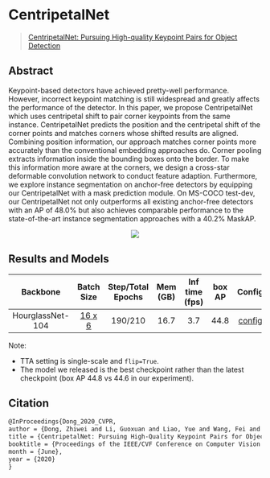 # CentripetalNet

> [CentripetalNet: Pursuing High-quality Keypoint Pairs for Object Detection](https://arxiv.org/abs/2003.09119)

<!-- [ALGORITHM] -->

## Abstract

Keypoint-based detectors have achieved pretty-well performance. However, incorrect keypoint matching is still widespread and greatly affects the performance of the detector. In this paper, we propose CentripetalNet which uses centripetal shift to pair corner keypoints from the same instance. CentripetalNet predicts the position and the centripetal shift of the corner points and matches corners whose shifted results are aligned. Combining position information, our approach matches corner points more accurately than the conventional embedding approaches do. Corner pooling extracts information inside the bounding boxes onto the border. To make this information more aware at the corners, we design a cross-star deformable convolution network to conduct feature adaption. Furthermore, we explore instance segmentation on anchor-free detectors by equipping our CentripetalNet with a mask prediction module. On MS-COCO test-dev, our CentripetalNet not only outperforms all existing anchor-free detectors with an AP of 48.0% but also achieves comparable performance to the state-of-the-art instance segmentation approaches with a 40.2% MaskAP.

<div align=center>
<img src="https://user-images.githubusercontent.com/40661020/143873955-42804e0e-3638-4c5b-8bf4-ac8133bbcdc8.png"/>
</div>

## Results and Models

|     Backbone     |                            Batch Size                            | Step/Total Epochs | Mem (GB) | Inf time (fps) | box AP |                                                                   Config                                                                    |                                                                                                                                                                                                    Download                                                                                                                                                                                                    |
| :--------------: | :--------------------------------------------------------------: | :---------------: | :------: | :------------: | :----: | :-----------------------------------------------------------------------------------------------------------------------------------------: | :------------------------------------------------------------------------------------------------------------------------------------------------------------------------------------------------------------------------------------------------------------------------------------------------------------------------------------------------------------------------------------------------------------: |
| HourglassNet-104 | [16 x 6](centripetalnet_hourglass104_mstest_16x6_210e_coco.py) |      190/210      |   16.7   |      3.7       |  44.8  | [config](https://github.com/open-mmlab/mmdetection/tree/master/configs/centripetalnet/centripetalnet_hourglass104_mstest_16x6_210e_coco.py) | [model](https://download.openmmlab.com/mmdetection/v2.0/centripetalnet/centripetalnet_hourglass104_mstest_16x6_210e_coco/centripetalnet_hourglass104_mstest_16x6_210e_coco_20200915_204804-3ccc61e5.pth) \| [log](https://download.openmmlab.com/mmdetection/v2.0/centripetalnet/centripetalnet_hourglass104_mstest_16x6_210e_coco/centripetalnet_hourglass104_mstest_16x6_210e_coco_20200915_204804.log.json) |

Note:

- TTA setting is single-scale and `flip=True`.
- The model we released is the best checkpoint rather than the latest checkpoint (box AP 44.8 vs 44.6 in our experiment).

## Citation

```latex
@InProceedings{Dong_2020_CVPR,
author = {Dong, Zhiwei and Li, Guoxuan and Liao, Yue and Wang, Fei and Ren, Pengju and Qian, Chen},
title = {CentripetalNet: Pursuing High-Quality Keypoint Pairs for Object Detection},
booktitle = {Proceedings of the IEEE/CVF Conference on Computer Vision and Pattern Recognition (CVPR)},
month = {June},
year = {2020}
}
```
